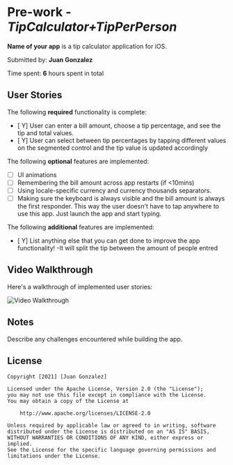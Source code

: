 # Pre-work - *TipCalculator+TipPerPerson*

**Name of your app** is a tip calculator application for iOS.

Submitted by: **Juan Gonzalez**

Time spent: **6** hours spent in total

## User Stories

The following **required** functionality is complete:

* [ Y] User can enter a bill amount, choose a tip percentage, and see the tip and total values.
* [ Y] User can select between tip percentages by tapping different values on the segmented control and the tip value is updated accordingly

The following **optional** features are implemented:

* [ ] UI animations
* [ ] Remembering the bill amount across app restarts (if <10mins)
* [ ] Using locale-specific currency and currency thousands separators.
* [ ] Making sure the keyboard is always visible and the bill amount is always the first responder. This way the user doesn't have to tap anywhere to use this app. Just launch the app and start typing.

The following **additional** features are implemented:

- [ Y] List anything else that you can get done to improve the app functionality!
    -It will split the tip between the amount of people entred

## Video Walkthrough

Here's a walkthrough of implemented user stories:

<img src='https://recordit.co/qQ1dZ6a7GO' title='Video Walkthrough' width='' alt='Video Walkthrough' />



## Notes

Describe any challenges encountered while building the app.

## License

    Copyright [2021] [Juan Gonzalez]

    Licensed under the Apache License, Version 2.0 (the "License");
    you may not use this file except in compliance with the License.
    You may obtain a copy of the License at

        http://www.apache.org/licenses/LICENSE-2.0

    Unless required by applicable law or agreed to in writing, software
    distributed under the License is distributed on an "AS IS" BASIS,
    WITHOUT WARRANTIES OR CONDITIONS OF ANY KIND, either express or implied.
    See the License for the specific language governing permissions and
    limitations under the License.
